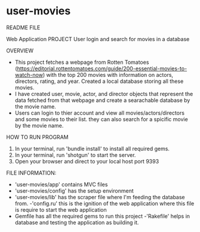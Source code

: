 # user-movies

README FILE

Web Application PROJECT
User login and search for movies in a database

OVERVIEW
- This project fetches a webpage from Rotten Tomatoes (https://editorial.rottentomatoes.com/guide/200-essential-movies-to-watch-now) with the top 200 movies with information on actors, directors, rating, and year. Created a local database storing all these movies. 
- I have created user, movie, actor, and director objects that represent the data fetched from that webpage and create a searachable database by the movie name.
- Users can login to thier account and view all movies/actors/directors and some movies to their list. they can also search for a spicific movie by the movie name.

HOW TO RUN PROGRAM
1. In your terminal, run 'bundle install' to install all required gems.
2. In your terminal, run 'shotgun' to start the server. 
3. Open your browser and direct to your local host port 9393

FILE INFORMATION:
- 'user-movies/app' contains MVC files
- 'user-movies/config' has the setup environment
- 'user-movies/lib' has the scraper file where I'm feeding the database from.
-'config.ru' this is the ignition of the web application where this file is require to start the web application
- Gemfile has all the required gems to run this project
-'Rakefile' helps in database and testing the application as building it.